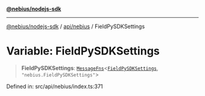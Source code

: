 [**@nebius/nodejs-sdk**](../../../README.md)

***

[@nebius/nodejs-sdk](../../../README.md) / [api/nebius](../README.md) / FieldPySDKSettings

# Variable: FieldPySDKSettings

> **FieldPySDKSettings**: [`MessageFns`](../../../runtime/protos/core/interfaces/MessageFns.md)\<[`FieldPySDKSettings`](../interfaces/FieldPySDKSettings.md), `"nebius.FieldPySDKSettings"`\>

Defined in: src/api/nebius/index.ts:371
